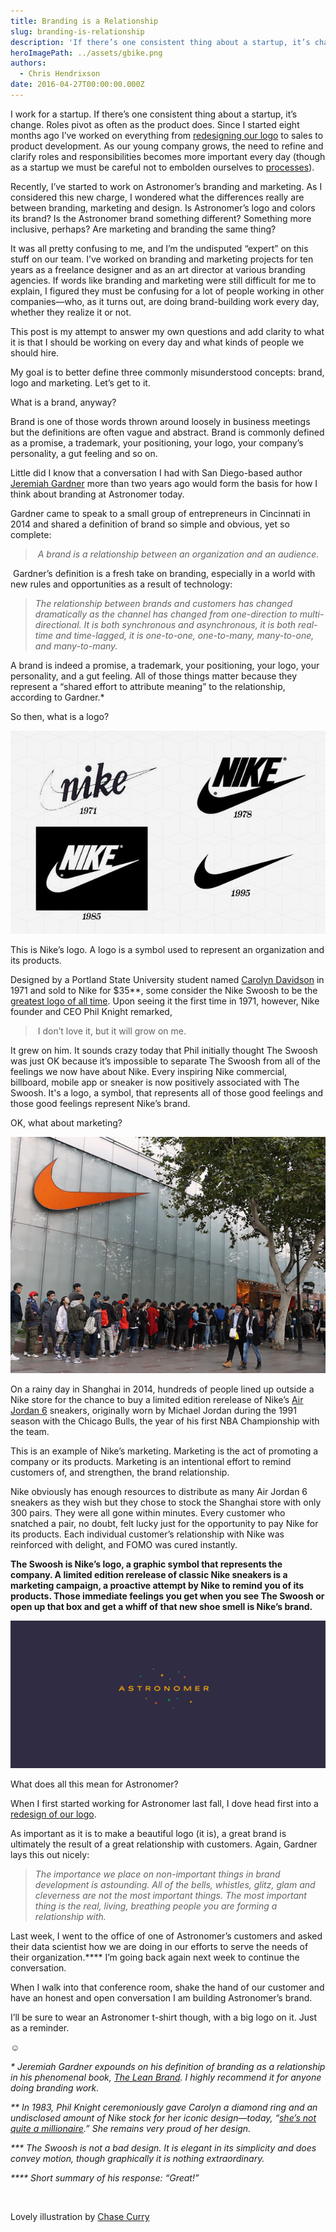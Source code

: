 ```yaml
---
title: Branding is a Relationship
slug: branding-is-relationship
description: 'If there’s one consistent thing about a startup, it’s change. '
heroImagePath: ../assets/gbike.png
authors:
  - Chris Hendrixson
date: 2016-04-27T00:00:00.000Z
---
```


I work for a startup. If there’s one consistent thing about a startup, it’s change. Roles pivot as often as the product does. Since I started eight months ago I’ve worked on everything from [redesigning our logo](https://www.astronomer.io/blog/a-logo-story) to sales to product development. As our young company grows, the need to refine and clarify roles and responsibilities becomes more important every day (though as a startup we must be careful not to embolden ourselves to [processes](https://www.astronomer.io/blog/the-problem-with-process)).

Recently, I’ve started to work on Astronomer’s branding and marketing. As I considered this new charge, I wondered what the differences really are between branding, marketing and design. Is Astronomer’s logo and colors its brand? Is the Astronomer brand something different? Something more inclusive, perhaps? Are marketing and branding the same thing?

It was all pretty confusing to me, and I’m the undisputed “expert” on this stuff on our team. I’ve worked on branding and marketing projects for ten years as a freelance designer and as an art director at various branding agencies. If words like branding and marketing were still difficult for me to explain, I figured they must be confusing for a lot of people working in other companies—who, as it turns out, are doing brand-building work every day, whether they realize it or not.

This post is my attempt to answer my own questions and add clarity to what it is that I should be working on every day and what kinds of people we should hire.

My goal is to better define three commonly misunderstood concepts: brand, logo and marketing. Let’s get to it.

What is a brand, anyway?

Brand is one of those words thrown around loosely in business meetings but the definitions are often vague and abstract. Brand is commonly defined as a promise, a trademark, your positioning, your logo, your company’s personality, a gut feeling and so on.

Little did I know that a conversation I had with San Diego-based author [Jeremiah Gardner](https://jeremiahgardner.com/) more than two years ago would form the basis for how I think about branding at Astronomer today.

Gardner came to speak to a small group of entrepreneurs in Cincinnati in 2014 and shared a definition of brand so simple and obvious, yet so complete:

> _&nbsp;A brand is a relationship between an organization and an audience._

&nbsp;Gardner’s definition is a fresh take on branding, especially in a world with new rules and opportunities as a result of technology:

> _The relationship between brands and customers has changed dramatically as the channel has changed from one-direction to multi-directional. It is both synchronous and asynchronous, it is both real-time and time-lagged, it is one-to-one, one-to-many, many-to-one, and many-to-many._

A brand is indeed a promise, a trademark, your positioning, your logo, your personality, and a gut feeling. All of those things matter because they represent a “shared effort to attribute meaning” to the relationship, according to Gardner.\*

So then, what is a logo?

![nike1.jpg](../assets/nike1.jpg "nike1.jpg")

This is Nike’s logo. A logo is a symbol used to represent an organization and its products.

Designed by a Portland State University student named [Carolyn Davidson](https://www.npr.org/2011/06/23/137376121/nike-swoosh-designer-discusses-her-iconic-creation) in 1971 and sold to Nike for $35\*\*, some consider the Nike Swoosh to be the [greatest logo of all time](https://www.complex.com/style/2013/03/the-50-most-iconic-brand-logos-of-all-time/nike). Upon seeing it the first time in 1971, however, Nike founder and CEO Phil Knight remarked,

> &nbsp;I don’t love it, but it will grow on me.

It grew on him. It sounds crazy today that Phil initially thought The Swoosh was just OK because it’s impossible to separate The Swoosh from all of the feelings we now have about Nike. Every inspiring Nike commercial, billboard, mobile app or sneaker is now positively associated with The Swoosh. It's a logo, a symbol, that represents all of those good feelings and those good feelings represent Nike’s brand.

OK, what about marketing?

![shanghai-nike-line.jpg](../assets/shanghai-nike-line.jpg "shanghai-nike-line.jpg")

On a rainy day in Shanghai in 2014, hundreds of people lined up outside a Nike store for the chance to buy a limited edition rerelease of Nike’s [Air Jordan 6](https://www.flightclub.com/air-jordans/air-jordan-6) sneakers, originally worn by Michael Jordan during the 1991 season with the Chicago Bulls, the year of his first NBA Championship with the team.

This is an example of Nike’s marketing. Marketing is the act of promoting a company or its products. Marketing is an intentional effort to remind customers of, and strengthen, the brand relationship.

Nike obviously has enough resources to distribute as many Air Jordan 6 sneakers as they wish but they chose to stock the Shanghai store with only 300 pairs. They were all gone within minutes. Every customer who snatched a pair, no doubt, felt lucky just for the opportunity to pay Nike for its products. Each individual customer’s relationship with Nike was reinforced with delight, and FOMO was cured instantly.

**The Swoosh is Nike’s logo, a graphic symbol that represents the company. A limited edition rerelease of classic Nike sneakers is a marketing campaign, a proactive attempt by Nike to remind you of its products. Those immediate feelings you get when you see The Swoosh or open up that box and get a whiff of that new shoe smell is Nike’s brand.**

![logoD2x.png](../assets/logoD2x.png "logoD2x.png")

What does all this mean for Astronomer?

When I first started working for Astronomer last fall, I dove head first into a [redesign of our logo](https://www.astronomer.io/blog/a-logo-story).

As important as it is to make a beautiful logo (it is), a great brand is ultimately the result of a great relationship with customers. Again, Gardner lays this out nicely:

> _The importance we place on non-important things in brand development is astounding. All of the bells, whistles, glitz, glam and cleverness are not the most important things. The most important thing is the real, living, breathing people you are forming a relationship with._

Last week, I went to the office of one of Astronomer’s customers and asked their data scientist how we are doing in our efforts to serve the needs of their organization.\*\*\*\* I’m going back again next week to continue the conversation.

When I walk into that conference room, shake the hand of our customer and have an honest and open conversation I am building Astronomer’s brand.

I’ll be sure to wear an Astronomer t-shirt though, with a big logo on it. Just as a reminder.

☺️

_\* Jeremiah Gardner expounds on his definition of branding as a relationship in his phenomenal book, [The Lean Brand](https://leanbrandbook.com/). I highly recommend it for anyone doing branding work._

_\*\* In 1983, Phil Knight ceremoniously gave Carolyn a diamond ring and an undisclosed amount of Nike stock for her iconic design—today, “[she’s not quite a millionaire](https://www.npr.org/2011/06/23/137376121/nike-swoosh-designer-discusses-her-iconic-creation).” She remains very proud of her design._

_\*\*\* The Swoosh is not a bad design. It is elegant in its simplicity and does convey motion, though graphically it is nothing extraordinary._

_\*\*\*\* Short summary of his response: “Great!”_

&nbsp;

Lovely illustration by [Chase Curry](https://dribbble.com/shots/2331767-Tandem-Google-Bike)

